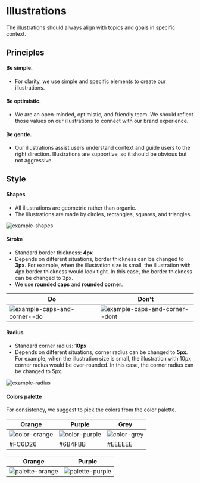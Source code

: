 # Illustrations

The illustrations should always align with topics and goals in specific context.

## Principles

#### Be simple.
- For clarity, we use simple and specific elements to create our illustrations.

#### Be optimistic.
- We are an open-minded, optimistic, and friendly team. We should reflect those values on our illustrations to connect with our brand experience.

#### Be gentle.
- Our illustrations assist users understand context and guide users to the right direction. Illustrations are supportive, so it should be obvious but not aggressive. 


## Style

#### Shapes
- All illustrations are geometric rather than organic. 
- The illustrations are made by circles, rectangles, squares, and triangles. 

![example-shapes]()

#### Stroke
- Standard border thickness: **4px**
- Depends on different situations, border thickness can be changed to **3px**. For example, when the illustration size is small, the illustration with 4px border thickness would look tight. In this case, the border thickness can be changed to 3px.
- We use **rounded caps** and **rounded corner**.

| Do | Don't |
| -------- | -------- | 
| ![example-caps-and-corner--do]() | ![example-caps-and-corner--dont]() |


#### Radius
- Standard corner radius: **10px**
- Depends on different situations, corner radius can be changed to **5px**. For example, when the illustration size is small, the illustration with 10px corner radius would be over-rounded. In this case, the corner radius can be changed to 5px.

![example-radius]()

#### Colors palette

For consistency, we suggest to pick the colors from the color palette.

| Orange | Purple | Grey |
| -------- | -------- | -------- |
| ![color-orange]() | ![color-purple]() | ![color-grey]() |
| #FC6D26   | #6B4FBB | #EEEEEE |



| Orange | Purple |
| -------- | -------- | 
| ![palette-orange]() | ![palette-purple]() | 


